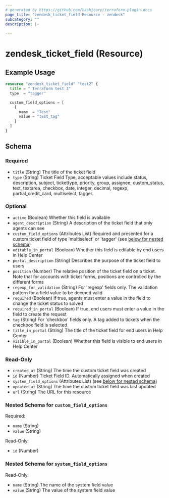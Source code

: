```yaml
---
# generated by https://github.com/hashicorp/terraform-plugin-docs
page_title: "zendesk_ticket_field Resource - zendesk"
subcategory: ""
description: |-
  
---
```


# zendesk_ticket_field (Resource)



## Example Usage

```terraform
resource "zendesk_ticket_field" "test2" {
  title = " Terraform test 3"
  type  = "tagger"

  custom_field_options = [
    {
      name  = "Test"
      value = "test_tag"
    }
  ]
}
```

<!-- schema generated by tfplugindocs -->
## Schema

### Required

- `title` (String) The title of the ticket field
- `type` (String) Ticket Field Type, acceptable values include status, description, subject, tickettype, priority, group, assignee, custom_status, text, textarea, checkbox, date, integer, decimal, regexp, partial_credit_card, multiselect, tagger.

### Optional

- `active` (Boolean) Whether this field is available
- `agent_description` (String) A description of the ticket field that only agents can see
- `custom_field_options` (Attributes List) Required and presented for a custom ticket field of type 'multiselect' or 'tagger' (see [below for nested schema](#nestedatt--custom_field_options))
- `editable_in_portal` (Boolean) Whether this field is editable by end users in Help Center
- `portal_description` (String) Describes the purpose of the ticket field to users
- `position` (Number) The relative position of the ticket field on a ticket. Note that for accounts with ticket forms, positions are controlled by the different forms
- `regexp_for_validation` (String) For 'regexp' fields only. The validation pattern for a field value to be deemed valid
- `required` (Boolean) If true, agents must enter a value in the field to change the ticket status to solved
- `required_in_portal` (Boolean) If true, end users must enter a value in the field to create the request
- `tag` (String) For 'checkbox' fields only. A tag added to tickets when the checkbox field is selected
- `title_in_portal` (String) The title of the ticket field for end users in Help Center
- `visible_in_portal` (Boolean) Whether this field is visible to end users in Help Center

### Read-Only

- `created_at` (String) The time the custom ticket field was created
- `id` (Number) Ticket Field ID. Automatically assigned when created
- `system_field_options` (Attributes List) (see [below for nested schema](#nestedatt--system_field_options))
- `updated_at` (String) The time the custom ticket field was last updated
- `url` (String) The URL for this resource

<a id="nestedatt--custom_field_options"></a>
### Nested Schema for `custom_field_options`

Required:

- `name` (String)
- `value` (String)

Read-Only:

- `id` (Number)


<a id="nestedatt--system_field_options"></a>
### Nested Schema for `system_field_options`

Read-Only:

- `name` (String) The name of the system field value
- `value` (String) The value of the system field value
